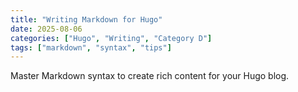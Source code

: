 ```yaml
---
title: "Writing Markdown for Hugo"
date: 2025-08-06
categories: ["Hugo", "Writing", "Category D"]
tags: ["markdown", "syntax", "tips"]
---
```


Master Markdown syntax to create rich content for your Hugo blog.